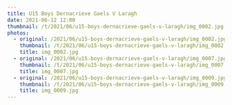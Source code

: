 ```yaml
---
title: U15 Boys Dernacrieve Gaels V Laragh
date: 2021-06-12 12:00
thumbnail: /t/2021/06/u15-boys-dernacrieve-gaels-v-laragh/img_0002.jpg
photos:
  - original: /2021/06/u15-boys-dernacrieve-gaels-v-laragh/img_0002.jpg
    thumbnail: /t/2021/06/u15-boys-dernacrieve-gaels-v-laragh/img_0002.jpg
    title: img_0002.jpg
  - original: /2021/06/u15-boys-dernacrieve-gaels-v-laragh/img_0007.jpg
    thumbnail: /t/2021/06/u15-boys-dernacrieve-gaels-v-laragh/img_0007.jpg
    title: img_0007.jpg
  - original: /2021/06/u15-boys-dernacrieve-gaels-v-laragh/img_0009.jpg
    thumbnail: /t/2021/06/u15-boys-dernacrieve-gaels-v-laragh/img_0009.jpg
    title: img_0009.jpg
---
```

